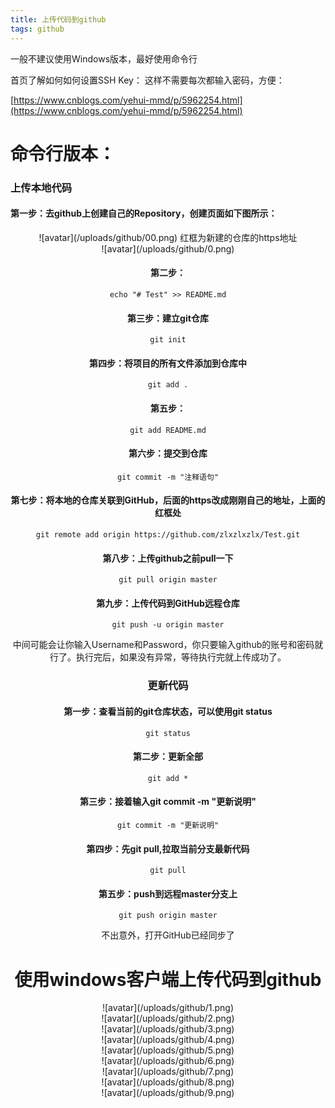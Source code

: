 ```yaml
---
title: 上传代码到github
tags: github
---
```


一般不建议使用Windows版本，最好使用命令行

<!--more--> 


首页了解如何如何设置SSH Key：
这样不需要每次都输入密码，方便：

[https://www.cnblogs.com/yehui-mmd/p/5962254.html](https://www.cnblogs.com/yehui-mmd/p/5962254.html)


# 命令行版本：

###  上传本地代码

####  第一步：去github上创建自己的Repository，创建页面如下图所示：
  <div align=center>![avatar](/uploads/github/00.png)
红框为新建的仓库的https地址
  <div align=center>![avatar](/uploads/github/0.png)

####  第二步：
```
echo "# Test" >> README.md
```

####  第三步：建立git仓库
```
git init
```

####  第四步：将项目的所有文件添加到仓库中
```
git add .
```

####  第五步：
```
git add README.md
```

####  第六步：提交到仓库
```
git commit -m "注释语句"
```
####  第七步：将本地的仓库关联到GitHub，后面的https改成刚刚自己的地址，上面的红框处
```
git remote add origin https://github.com/zlxzlxzlx/Test.git
```
####  第八步：上传github之前pull一下
```
git pull origin master
```
####  第九步：上传代码到GitHub远程仓库

```
git push -u origin master
```
中间可能会让你输入Username和Password，你只要输入github的账号和密码就行了。执行完后，如果没有异常，等待执行完就上传成功了。

### 更新代码
####  第一步：查看当前的git仓库状态，可以使用git status
```
git status
```
####  第二步：更新全部
```
git add *
```
####  第三步：接着输入git commit -m "更新说明"
```
git commit -m "更新说明"
```
####  第四步：先git pull,拉取当前分支最新代码
```
git pull
```
####  第五步：push到远程master分支上
```
git push origin master
```
不出意外，打开GitHub已经同步了



#  使用windows客户端上传代码到github
  <div align=center>![avatar](/uploads/github/1.png)

  <div align=center>![avatar](/uploads/github/2.png)

  <div align=center>![avatar](/uploads/github/3.png)

  <div align=center>![avatar](/uploads/github/4.png)

  <div align=center>![avatar](/uploads/github/5.png)

  <div align=center>![avatar](/uploads/github/6.png)

  <div align=center>![avatar](/uploads/github/7.png)

  <div align=center>![avatar](/uploads/github/8.png)

  <div align=center>![avatar](/uploads/github/9.png)

